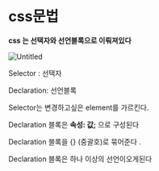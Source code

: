 # css문법

**css 는 선택자와 선언블록으로 이뤄져있다**

![Untitled](css%E1%84%86%E1%85%AE%E1%86%AB%E1%84%87%E1%85%A5%E1%86%B8%203273d48e0b25484ea32db2ddf863d5b2/Untitled.png)

Selector : 선택자 

Declaration: 선언블록 

Selector는 변경하고싶은 element를 가르킨다. 

Declaration 블록은 **속성: 값;** 으로 구성된다 

Declaration 블록을 {} (중괄호)로 묶어준다 .

Declaration 블록은 하나 이상의 선언이오게된다